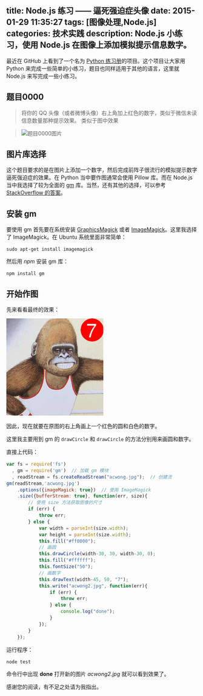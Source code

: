 title: Node.js 练习 —— 逼死强迫症头像
date: 2015-01-29 11:35:27
tags: [图像处理,Node.js]
categories: 技术实践
description: Node.js 小练习，使用 Node.js 在图像上添加模拟提示信息数字。
---

最近在 GitHub 上看到了一个名为 [Python 练习册](https://github.com/Show-Me-the-Code/show-me-the-code)的项目。这个项目让大家用 Python 来完成一些简单的小练习，题目也同样适用于其他的语言，这里就 Node.js 来写完成一些小练习。

<!-- more -->

## 题目0000

> 将你的 QQ 头像（或者微博头像）右上角加上红色的数字，类似于微信未读信息数量那种提示效果。 类似于图中效果

>  ![题目0000图片](https://camo.githubusercontent.com/d518d3929e4054ce2f9183b23e52908da7e5632d/687474703a2f2f692e696d6775722e636f6d2f736732646b75592e706e673f31)


## 图片库选择

这个题目要求的是在图片上添加一个数字，然后完成前阵子很流行的模拟提示数字逼死强迫症的效果。在 Python 当中要作图通常会使用 Pillow 库。而在 Node.js 当中我选择了较为全面的 [gm](http://aheckmann.github.io/gm/) 库。当然，还有其他的选择，可以参考 [StackOverflow 的答案](http://stackoverflow.com/questions/10692075/which-library-should-i-use-for-server-side-image-manipulation-on-node-js)。


## 安装 gm

要使用 gm 首先要在系统安装 [GraphicsMagick](http://www.graphicsmagick.org/) 或者 [ImageMagick](http://www.imagemagick.org/)。这里我选择了 ImageMagick。在 Ubuntu 系统里面非常简单：

```
sudo apt-get install imagemagick
```

然后用 *npm* 安装 gm 库：

```
npm install gm
```

## 开始作图

先来看看最终的效果：

![acwong_afeter](https://raw.githubusercontent.com/acwong00/node_exercise/master/0000/acwong2.jpg)

因此，现在就要在原图的右上角画上一个红色的圆和白色的数字。

这里我主要用到 gm 的 `drawCircle` 和 `drawCircle` 的方法分别用来画圆和数字。

直接上代码：

```javascript
var fs = require('fs')
  , gm = require('gm')  // 加载 gm 模块
  , readStream = fs.createReadStream("acwong.jpg");  // 创建流
gm(readStream,'acwong.jpg')
    .options({imageMagick: true})  // 使用 ImageMagick 
    .size({bufferStream: true}, function(err, size){
        // 使用 size 方法获取图像的尺寸
        if (err) {
            throw err;
        } else {
            var width = parseInt(size.width);
            var height = parseInt(size.width);
            this.fill("#ff0000");
            // 画圆
            this.drawCircle(width-30, 30, width-30, 0);
            this.fill("#ffffff");
            this.fontSize("50");
            // 画数字
            this.drawText(width-45, 50, "7");
            this.write("acwong2.jpg", function(err){
                if (err) {
                    throw err;
                } else {
                    console.log("done");
                }
            });
        }
    });
```

运行程序：

```
node test
```

命令行中出现 **done** 打开新的图片 *acwong2.jpg* 就可以看到效果了。

感谢您的阅读，有不足之处请为我指出。

